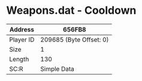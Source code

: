 
#  Weapons.dat - Cooldown
Address   | 656FB8
----------|-------------
Player ID | 209685 (Byte Offset: 0)
Size 	  | 1
Length 	  | 130
SC:R      | Simple Data


